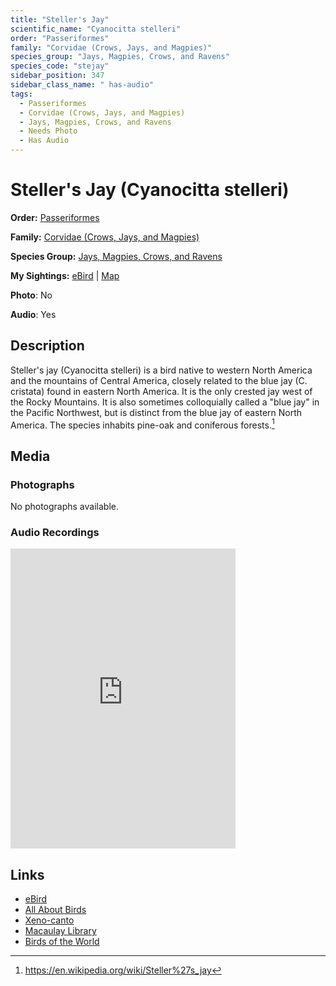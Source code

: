```yaml
---
title: "Steller's Jay"
scientific_name: "Cyanocitta stelleri"
order: "Passeriformes"
family: "Corvidae (Crows, Jays, and Magpies)"
species_group: "Jays, Magpies, Crows, and Ravens"
species_code: "stejay"
sidebar_position: 347
sidebar_class_name: " has-audio"
tags: 
  - Passeriformes
  - Corvidae (Crows, Jays, and Magpies)
  - Jays, Magpies, Crows, and Ravens
  - Needs Photo
  - Has Audio
---
```


# Steller's Jay (Cyanocitta stelleri)

**Order:** [Passeriformes](/tags/passeriformes)

**Family:** [Corvidae (Crows, Jays, and Magpies)](/tags/corvidae-crows-jays-and-magpies)

**Species Group:** [Jays, Magpies, Crows, and Ravens](/tags/jays-magpies-crows-and-ravens)

**My Sightings:** [eBird](https://ebird.org/lifelist?r=world&time=life&spp=stejay) | [Map](/map?species_code=stejay)

**Photo**: No 

**Audio**: Yes

## Description
Steller's jay (Cyanocitta stelleri) is a bird native to western North America and the mountains of Central America, closely related to the blue jay (C. cristata) found in eastern North America. It is the only crested jay west of the Rocky Mountains. It is also sometimes colloquially called a "blue jay" in the Pacific Northwest, but is distinct from the blue jay of eastern North America. The species inhabits pine-oak and coniferous forests.[^1]

[^1]: https://en.wikipedia.org/wiki/Steller%27s_jay

## Media
### Photographs
No photographs available.

### Audio Recordings
<iframe src="https://macaulaylibrary.org/asset/626995552/embed" width="360" height="480" frameborder="0" allowfullscreen></iframe>

## Links
* [eBird](https://ebird.org/species/stejay) 
* [All About Birds](https://www.allaboutbirds.org/guide/stejay) 
* [Xeno-canto](https://www.xeno-canto.org/species/cyanocitta-stelleri) 
* [Macaulay Library](https://search.macaulaylibrary.org/catalog?taxonCode=stejay&sort=rating_rank_desc)
* [Birds of the World](https://birdsoftheworld.org/bow/species/stejay)
